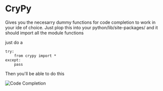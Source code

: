 # CryPy #

Gives you the necesarry dummy functions for code completion to work in your ide of choice. Just plop this into your python/lib/site-packages/ and it should import all the module functions

just do a 


    try:
	    from crypy import *
    except:
	    pass




Then you'll be able to do this


![Code Completion](http://i.imgur.com/p7TlOVj.png)
